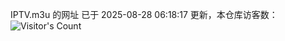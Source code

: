 IPTV.m3u 的网址 已于 2025-08-28 06:18:17 更新，本仓库访客数：![Visitor's Count](https://profile-counter.glitch.me/hero1898_tv/count.svg)
